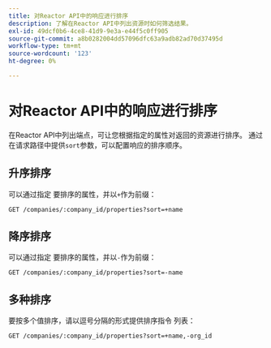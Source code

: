 ```yaml
---
title: 对Reactor API中的响应进行排序
description: 了解在Reactor API中列出资源时如何筛选结果。
exl-id: 49dcf0b6-4ce8-41d9-9e3a-e44f5c0ff905
source-git-commit: a8b0282004dd57096dfc63a9adb82ad70d37495d
workflow-type: tm+mt
source-wordcount: '123'
ht-degree: 0%

---
```


# 对Reactor API中的响应进行排序

在Reactor API中列出端点，可让您根据指定的属性对返回的资源进行排序。 通过在请求路径中提供`sort`参数，可以配置响应的排序顺序。

## 升序排序

可以通过指定
要排序的属性，并以`+`作为前缀：

`GET /companies/:company_id/properties?sort=+name`

## 降序排序

可以通过指定
要排序的属性，并以`-`作为前缀：

`GET /companies/:company_id/properties?sort=-name`

## 多种排序

要按多个值排序，请以逗号分隔的形式提供排序指令
列表：

`GET /companies/:company_id/properties?sort=+name,-org_id`
